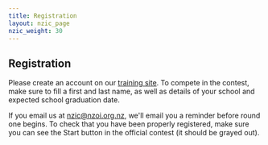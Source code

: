 ```yaml
---
title: Registration
layout: nzic_page
nzic_weight: 30
---
```


## Registration

Please create an account on our [training site](https://train.nzoi.org.nz). To compete in the contest, make sure to fill a first and last name, as well as details of your school and expected school graduation date.

If you email us at [nzic@nzoi.org.nz](mailto:nzic@nzoi.org.nz), we'll email you a reminder before round one begins. To check that you have been properly registered, make sure you can see the Start button in the official contest (it should be grayed out).
